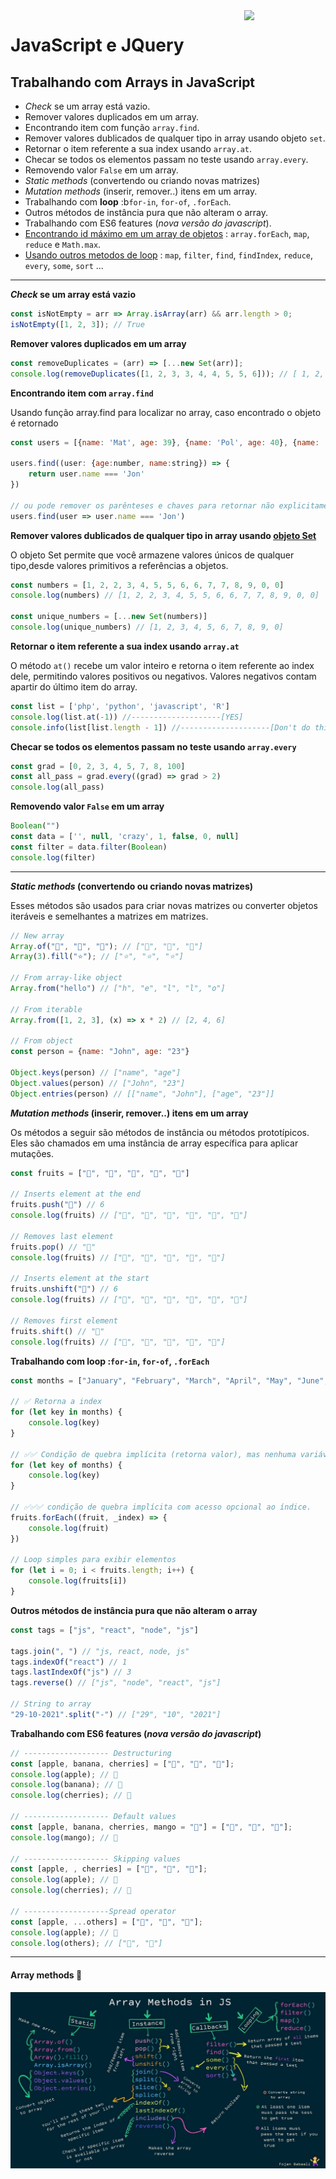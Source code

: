 <img src="https://i.ibb.co/M6nBBb0/mascote.png" align="right" width="130">

# JavaScript e JQuery

## Trabalhando com Arrays in JavaScript

- _Check_ se um array está vazio.
- Remover valores duplicados em um array.
- Encontrando item com função `array.find`.
- Remover valores dublicados de qualquer tipo in array usando objeto `set`.
- Retornar o item referente a sua index usando `array.at`.
- Checar se todos os elementos passam no teste usando `array.every`.
- Removendo valor `False` em um array.
- _Static methods_ (convertendo ou criando novas matrizes)
- _Mutation methods_ (inserir, remover..) itens em um array.
- Trabalhando com **loop** :b`for-in`, `for-of`, `.forEach`.
- Outros métodos de instância pura que não alteram o array.
- Trabalhando com ES6 features (_nova versão do javascript_).
- [Encontrando id máximo em um array de objetos](https://github.com/JoseMateusCamargo/javascript/blob/master/arrays-manipulating/find.max.id.array.objects.js) :
  `array.forEach`, `map`, `reduce` e `Math.max`.
- [Usando outros metodos de loop](https://github.com/JoseMateusCamargo/javascript/blob/master/arrays-manipulating/replacing.traditional.loops.js) :
  `map`, `filter`, `find`, `findIndex`, `reduce`, `every`, `some`, `sort` ...

---

**_Check_ se um array está vazio**

```Javascript
const isNotEmpty = arr => Array.isArray(arr) && arr.length > 0;
isNotEmpty([1, 2, 3]); // True
```

**Remover valores duplicados em um array**

```Javascript
const removeDuplicates = (arr) => [...new Set(arr)];
console.log(removeDuplicates([1, 2, 3, 3, 4, 4, 5, 5, 6])); // [ 1, 2, 3, 4, 5, 6 ]
```

**Encontrando item com `array.find`**

Usando função array.find para localizar no array, caso encontrado o objeto é retornado

````Javascript
const users = [{name: 'Mat', age: 39}, {name: 'Pol', age: 40}, {name: 'Jon', age: 41}]

users.find((user: {age:number, name:string}) => {
    return user.name === 'Jon'
})

// ou pode remover os parênteses e chaves para retornar não explicitamente
users.find(user => user.name === 'Jon')
````

**Remover valores dublicados de qualquer tipo in array
usando [objeto Set](https://developer.mozilla.org/pt-BR/docs/Web/JavaScript/Reference/Global_Objects/Set)**

O objeto Set permite que você armazene valores únicos de qualquer tipo,desde valores primitivos a referências a objetos.

````Javascript
const numbers = [1, 2, 2, 3, 4, 5, 5, 6, 6, 7, 7, 8, 9, 0, 0]
console.log(numbers) // [1, 2, 2, 3, 4, 5, 5, 6, 6, 7, 7, 8, 9, 0, 0]

const unique_numbers = [...new Set(numbers)]
console.log(unique_numbers) // [1, 2, 3, 4, 5, 6, 7, 8, 9, 0]
````

**Retornar o item referente a sua index usando `array.at`**

O método `at()` recebe um valor inteiro e retorna o item referente ao index dele, permitindo valores positivos
ou negativos. Valores negativos contam apartir do último item do array.

````Javascript
const list = ['php', 'python', 'javascript', 'R']
console.log(list.at(-1)) //--------------------[YES]
console.info(list[list.length - 1]) //--------------------[Don't do this]
````

**Checar se todos os elementos passam no teste usando `array.every`**

````Javascript
const grad = [0, 2, 3, 4, 5, 7, 8, 100]
const all_pass = grad.every((grad) => grad > 2)
console.log(all_pass)
````

**Removendo valor `False` em um array**

````Javascript
Boolean("")
const data = ['', null, 'crazy', 1, false, 0, null]
const filter = data.filter(Boolean)
console.log(filter)
````

---

**_Static methods_ (convertendo ou criando novas matrizes)**

Esses métodos são usados para criar novas matrizes ou converter objetos iteráveis e semelhantes a matrizes em matrizes.

```Javascript
// New array
Array.of("🍏", "🍌", "🍒"); // ["🍏", "🍌", "🍒"]
Array(3).fill("⭐️"); // ["⭐️", "⭐️", "⭐️"]

// From array-like object
Array.from("hello") // ["h", "e", "l", "l", "o"]

// From iterable
Array.from([1, 2, 3], (x) => x * 2) // [2, 4, 6]

// From object
const person = {name: "John", age: "23"}

Object.keys(person) // ["name", "age"]
Object.values(person) // ["John", "23"]
Object.entries(person) // [["name", "John"], ["age", "23"]]
```

**_Mutation methods_ (inserir, remover..) itens em um array**

Os métodos a seguir são métodos de instância ou métodos prototípicos. Eles são chamados em uma instância de array
específica para aplicar mutações.

```Javascript
const fruits = ["🍏", "🍌", "🍒", "🍑", "🥑"]

// Inserts element at the end
fruits.push("🥭") // 6
console.log(fruits) // ["🍏", "🍌", "🍒", "🍑", "🥑", "🥭"]

// Removes last element
fruits.pop() // "🥭"
console.log(fruits) // ["🍏", "🍌", "🍒", "🍑", "🥑"]

// Inserts element at the start
fruits.unshift("🍉") // 6
console.log(fruits) // ["🍉", "🍏", "🍌", "🍒", "🍑", "🥑"]

// Removes first element
fruits.shift() // "🍉"
console.log(fruits) // ["🍏", "🍌", "🍒", "🍑", "🥑"]
```

**Trabalhando com loop :`for-in`, `for-of`, `.forEach`**

```Javascript
const months = ["January", "February", "March", "April", "May", "June", "July"]

// ✅ Retorna a index 
for (let key in months) {
    console.log(key)
}

// ✅✅ Condição de quebra implícita (retorna valor), mas nenhuma variável de índice.
for (let key of months) {
    console.log(key)
}

// ✅✅✅ condição de quebra implícita com acesso opcional ao índice.
fruits.forEach((fruit, _index) => {
    console.log(fruit)
})

// Loop simples para exibir elementos
for (let i = 0; i < fruits.length; i++) {
    console.log(fruits[i])
}
```

**Outros métodos de instância pura que não alteram o array**

````Javascript
const tags = ["js", "react", "node", "js"]

tags.join(", ") // "js, react, node, js"
tags.indexOf("react") // 1
tags.lastIndexOf("js") // 3
tags.reverse() // ["js", "node", "react", "js"]

// String to array
"29-10-2021".split("-") // ["29", "10", "2021"]
````

**Trabalhando com ES6 features (_nova versão do javascript_)**

````Javascript
// ------------------- Destructuring
const [apple, banana, cherries] = ["🍏", "🍌", "🍒"];
console.log(apple); // 🍏
console.log(banana); // 🍌
console.log(cherries); // 🍒

// ------------------- Default values
const [apple, banana, cherries, mango = "🥭"] = ["🍏", "🍌", "🍒"];
console.log(mango); // 🥭

// ------------------- Skipping values
const [apple, , cherries] = ["🍏", "🍌", "🍒"];
console.log(apple); // 🍏
console.log(cherries); // 🍒

// -------------------Spread operator
const [apple, ...others] = ["🍏", "🍌", "🍒"];
console.log(apple); // 🍏
console.log(others); // ["🍌", "🍒"]
````

---

#### Array methods 🚀

![alt text](../assets/img/array_methods_in_js.jpeg)